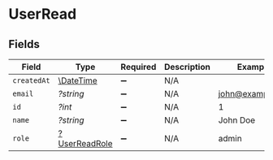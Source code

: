 # UserRead


## Fields

| Field                                                         | Type                                                          | Required                                                      | Description                                                   | Example                                                       |
| ------------------------------------------------------------- | ------------------------------------------------------------- | ------------------------------------------------------------- | ------------------------------------------------------------- | ------------------------------------------------------------- |
| `createdAt`                                                   | [\DateTime](https://www.php.net/manual/en/class.datetime.php) | :heavy_minus_sign:                                            | N/A                                                           |                                                               |
| `email`                                                       | *?string*                                                     | :heavy_minus_sign:                                            | N/A                                                           | john@example.org                                              |
| `id`                                                          | *?int*                                                        | :heavy_minus_sign:                                            | N/A                                                           | 1                                                             |
| `name`                                                        | *?string*                                                     | :heavy_minus_sign:                                            | N/A                                                           | John Doe                                                      |
| `role`                                                        | [?UserReadRole](../../models/shared/UserReadRole.md)          | :heavy_minus_sign:                                            | N/A                                                           | admin                                                         |